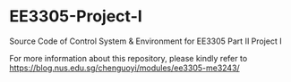 # EE3305-Project-I
Source Code of Control System &amp; Environment for EE3305 Part II Project I

For more information about this repository, please kindly refer to https://blog.nus.edu.sg/chenguoyi/modules/ee3305-me3243/
